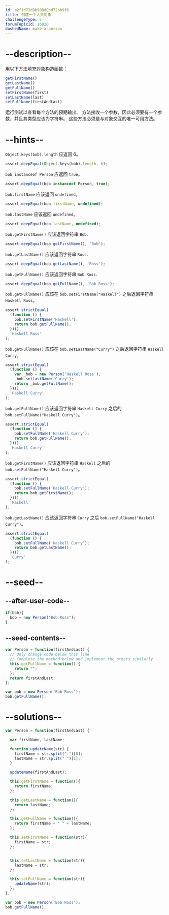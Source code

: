 ```yaml
---
id: a2f1d72d9b908d0bd72bb9f6
title: 创建一个人员对象
challengeType: 5
forumTopicId: 16020
dashedName: make-a-person
---
```


# --description--

用以下方法填充对象构造函数：

```js
getFirstName()
getLastName()
getFullName()
setFirstName(first)
setLastName(last)
setFullName(firstAndLast)
```

运行测试以查看每个方法的预期输出。 方法接收一个参数，因此必须要有一个参数，并且其类型应该为字符串。 这些方法必须是与对象交互的唯一可用方法。

# --hints--

`Object.keys(bob).length` 应返回 6。

```js
assert.deepEqual(Object.keys(bob).length, 6);
```

`bob instanceof Person` 应返回 `true`。

```js
assert.deepEqual(bob instanceof Person, true);
```

`bob.firstName` 应该返回 `undefined`。

```js
assert.deepEqual(bob.firstName, undefined);
```

`bob.lastName` 应该返回 `undefined`。

```js
assert.deepEqual(bob.lastName, undefined);
```

`bob.getFirstName()` 应该返回字符串 `Bob`.

```js
assert.deepEqual(bob.getFirstName(), 'Bob');
```

`bob.getLastName()` 应该返回字符串 `Ross`.

```js
assert.deepEqual(bob.getLastName(), 'Ross');
```

`bob.getFullName()` 应该返回字符串 `Bob Ross`.

```js
assert.deepEqual(bob.getFullName(), 'Bob Ross');
```

`bob.getFullName()` 应该在 `bob.setFirstName("Haskell")` 之后返回字符串 `Haskell Ross`。

```js
assert.strictEqual(
  (function () {
    bob.setFirstName('Haskell');
    return bob.getFullName();
  })(),
  'Haskell Ross'
);
```

`bob.getFullName()` 应该在 `bob.setLastName("Curry")` 之后返回字符串 `Haskell Curry`。

```js
assert.strictEqual(
  (function () {
    var _bob = new Person('Haskell Ross');
    _bob.setLastName('Curry');
    return _bob.getFullName();
  })(),
  'Haskell Curry'
);
```

`bob.getFullName()` 应该返回字符串 `Haskell Curry` 之后的 `bob.setFullName("Haskell Curry")`。

```js
assert.strictEqual(
  (function () {
    bob.setFullName('Haskell Curry');
    return bob.getFullName();
  })(),
  'Haskell Curry'
);
```

`bob.getFirstName()` 应该返回字符串 `Haskell` 之后的 `bob.setFullName("Haskell Curry")`。

```js
assert.strictEqual(
  (function () {
    bob.setFullName('Haskell Curry');
    return bob.getFirstName();
  })(),
  'Haskell'
);
```

`bob.getLastName()` 应该返回字符串 `Curry` 之后 `bob.setFullName("Haskell Curry")`。

```js
assert.strictEqual(
  (function () {
    bob.setFullName('Haskell Curry');
    return bob.getLastName();
  })(),
  'Curry'
);
```

# --seed--

## --after-user-code--

```js
if(bob){
  bob = new Person("Bob Ross");
}
```

## --seed-contents--

```js
var Person = function(firstAndLast) {
  // Only change code below this line
  // Complete the method below and implement the others similarly
  this.getFullName = function() {
    return "";
  };
  return firstAndLast;
};

var bob = new Person('Bob Ross');
bob.getFullName();
```

# --solutions--

```js
var Person = function(firstAndLast) {

  var firstName, lastName;

  function updateName(str) {
    firstName = str.split(" ")[0];
    lastName = str.split(" ")[1];
  }

  updateName(firstAndLast);

  this.getFirstName = function(){
    return firstName;
  };

  this.getLastName = function(){
    return lastName;
  };

  this.getFullName = function(){
    return firstName + " " + lastName;
  };

  this.setFirstName = function(str){
    firstName = str;
  };


  this.setLastName = function(str){
    lastName = str;
  };

  this.setFullName = function(str){
    updateName(str);
  };
};

var bob = new Person('Bob Ross');
bob.getFullName();
```
